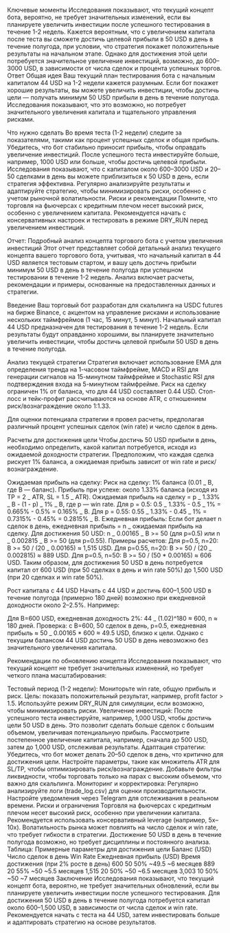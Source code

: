 Ключевые моменты
Исследования показывают, что текущий концепт бота, вероятно, не требует значительных изменений, если вы планируете увеличить инвестиции после успешного тестирования в течение 1-2 недель.
Кажется вероятным, что с увеличением капитала после теста вы сможете достичь целевой прибыли в 50 USD в день в течение полугода, при условии, что стратегия покажет положительные результаты на начальном этапе.
Однако для достижения этой цели потребуется значительное увеличение инвестиций, возможно, до 600–3000 USD, в зависимости от числа сделок и процента успешных торгов.
Ответ
Общая идея
Ваш текущий план тестирования бота с начальным капиталом 44 USD на 1-2 недели кажется разумным. Если бот покажет хорошие результаты, вы можете увеличить инвестиции, чтобы достичь цели — получать минимум 50 USD прибыли в день в течение полугода. Исследования показывают, что это возможно, но потребует значительного увеличения капитала и тщательного управления рисками.

Что нужно сделать
Во время теста (1-2 недели) следите за показателями, такими как процент успешных сделок и общая прибыль. Убедитесь, что бот стабильно приносит прибыль, чтобы оправдать увеличение инвестиций.
После успешного теста инвестируйте больше, например, 1000 USD или больше, чтобы достичь целевой прибыли. Исследования показывают, что с капиталом около 600–3000 USD и 20–50 сделками в день вы можете приблизиться к 50 USD в день, если стратегия эффективна.
Регулярно анализируйте результаты и адаптируйте стратегию, чтобы минимизировать риски, особенно с учетом рыночной волатильности.
Риски и рекомендации
Помните, что торговля на фьючерсах с кредитным плечом несет высокий риск, особенно с увеличением капитала. Рекомендуется начать с консервативных настроек и тестировать в режиме DRY_RUN перед увеличением инвестиций.

Отчет: Подробный анализ концепта торгового бота с учетом увеличения инвестиций
Этот отчет представляет собой детальный анализ текущего концепта вашего торгового бота, учитывая, что начальный капитал в 44 USD является тестовым стартом, и вашу цель достичь прибыли минимум 50 USD в день в течение полугода при успешном тестировании в течение 1-2 недель. Анализ включает расчеты, рекомендации и примеры, основанные на предоставленных данных и стратегии.

Введение
Ваш торговый бот разработан для скальпинга на USDC futures на бирже Binance, с акцентом на управление рисками и использование нескольких таймфреймов (1 час, 15 минут, 5 минут). Начальный капитал 44 USD предназначен для тестирования в течение 1-2 недель. Если результаты будут оправданно хорошими, вы планируете значительно увеличить инвестиции, чтобы достичь целевой прибыли 50 USD в день в течение полугода.

Анализ текущей стратегии
Стратегия включает использование EMA для определения тренда на 1-часовом таймфрейме, MACD и RSI для генерации сигналов на 15-минутном таймфрейме и Stochastic RSI для подтверждения входа на 5-минутном таймфрейме. Риск на сделку ограничен 1% от баланса, что для 44 USD составляет 0.44 USD. Стоп-лосс и тейк-профит рассчитываются на основе ATR, с отношением риск/вознаграждение около 1:1.33.

Для оценки потенциала стратегии я провел расчеты, предполагая различный процент успешных сделок (win rate) и число сделок в день.

Расчеты для достижения цели
Чтобы достичь 50 USD прибыли в день, необходимо определить, какой капитал потребуется, исходя из ожидаемой доходности стратегии. Предположим, что каждая сделка рискует 1% баланса, а ожидаемая прибыль зависит от win rate и риск/вознаграждение.

Ожидаемая прибыль на сделку:
Риск на сделку: 1% баланса (0.01 _ B, где B — баланс).
Прибыль при успехе: около 1.33% баланса (исходя из TP = 2 _ ATR, SL = 1.5 _ ATR).
Ожидаемая прибыль на сделку = p _ 1.33% _ B - (1 - p) _ 1% _ B, где p — win rate.
Для p = 0.5: 0.5 _ 1.33% - 0.5 _ 1% = 0.665% - 0.5% = 0.165% _ B.
Для p = 0.55: 0.55 _ 1.33% - 0.45 _ 1% = 0.7315% - 0.45% = 0.2815% _ B.
Ежедневная прибыль:
Если бот делает n сделок в день, ежедневная прибыль = n _ ожидаемая прибыль на сделку.
Для достижения 50 USD: n _ 0.00165 _ B >= 50 (для p=0.5) или n _ 0.002815 _ B >= 50 (для p=0.55).
Примеры расчетов:
Для p=0.5, n=20: B >= 50 / (20 _ 0.00165) ≈ 1,515 USD.
Для p=0.55, n=20: B >= 50 / (20 _ 0.002815) ≈ 889 USD.
Для p=0.5, n=50: B >= 50 / (50 \* 0.00165) ≈ 606 USD.
Таким образом, для достижения 50 USD в день потребуется капитал от 600 USD (при 50 сделках в день и win rate 50%) до 1,500 USD (при 20 сделках и win rate 50%).

Рост капитала с 44 USD
Начать с 44 USD и достичь 600–1,500 USD в течение полугода (примерно 180 дней) возможно при ежедневной доходности около 2–2.5%. Например:

Для B=600 USD, ежедневная доходность 2%: 44 _ (1.02)^180 ≈ 600, n ≈ 180 дней.
Проверка: с B=600, 50 сделок в день, p=0.5, ежедневная прибыль ≈ 50 _ 0.00165 \* 600 ≈ 49.5 USD, близко к цели.
Однако с текущим балансом 44 USD достичь 50 USD в день невозможно без значительного увеличения капитала.

Рекомендации по обновлению концепта
Исследования показывают, что текущий концепт не требует значительных изменений, но требует четкого плана масштабирования:

Тестовый период (1-2 недели):
Мониторьте win rate, общую прибыль и риск. Цель: показать положительный результат, например, profit factor > 1.5.
Используйте режим DRY_RUN для симуляции, если возможно, чтобы минимизировать риски.
Увеличение инвестиций:
После успешного теста инвестируйте, например, 1,000 USD, чтобы достичь цели 50 USD в день. Это позволит сделать больше сделок с большим объемом, увеличивая потенциальную прибыль.
Рассмотрите постепенное увеличение капитала, например, сначала до 500 USD, затем до 1,000 USD, отслеживая результаты.
Адаптация стратегии:
Убедитесь, что бот может делать 20–50 сделок в день, что критично для достижения цели.
Настройте параметры, такие как множитель ATR для SL/TP, чтобы оптимизировать риск/вознаграждение.
Добавьте фильтры ликвидности, чтобы торговать только на парах с высоким объемом, что важно для скальпинга.
Мониторинг и корректировка:
Регулярно анализируйте логи (trade_log.csv) для оценки производительности.
Настройте уведомления через Telegram для отслеживания в реальном времени.
Риски и ограничения
Торговля на фьючерсах с кредитным плечом несет высокий риск, особенно при увеличении капитала. Рекомендуется использовать консервативный leverage (например, 5x–10x).
Волатильность рынка может повлиять на число сделок и win rate, что требует гибкости в стратегии.
Достижение 50 USD в день в течение полугода возможно, но требует дисциплины и постоянного анализа.
Таблица: Примерные параметры для достижения цели
Баланс (USD) Число сделок в день Win Rate Ежедневная прибыль (USD) Время достижения (при 2% росте в день)
600 50 50% ~49.5 ~6 месяцев
889 20 55% ~50 ~5.5 месяцев
1,515 20 50% ~50 ~6.5 месяцев
3,003 10 50% ~50 ~7 месяцев
Заключение
Исследования показывают, что текущий концепт бота, вероятно, не требует значительных обновлений, если вы планируете увеличить инвестиции после успешного тестирования. Для достижения 50 USD в день в течение полугода потребуется капитал около 600–1,500 USD, в зависимости от числа сделок и win rate. Рекомендуется начать с теста на 44 USD, затем инвестировать больше и адаптировать стратегию на основе результатов.
